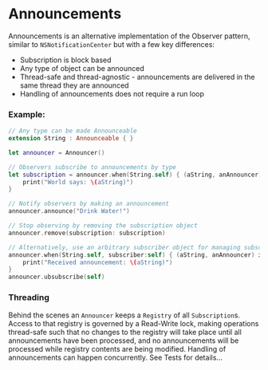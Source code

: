 # Announcements

Announcements is an alternative implementation of the Observer pattern, similar to `NSNotificationCenter` but with a few key differences: 

- Subscription is block based
- Any type of object can be announced
- Thread-safe and thread-agnostic - announcements are delivered in the same thread they are announced
- Handling of announcements does not require a run loop

### Example:

```swift
// Any type can be made Announceable
extension String : Announceable { }

let announcer = Announcer()

// Observers subscribe to announcements by type
let subscription = announcer.when(String.self) { (aString, anAnnouncer) in
    print("World says: \(aString)")
}

// Notify observers by making an announcement
announcer.announce("Drink Water!")

// Stop observing by removing the subscription object
announcer.remove(subscription: subscription)

// Alternatively, use an arbitrary subscriber object for managing subscriptions:
announcer.when(String.self, subscriber:self) { (aString, anAnnouncer) in
    print("Received announcement: \(aString)")
}
announcer.ubsubscribe(self)
```

### Threading

Behind the scenes an `Announcer` keeps a `Registry` of all `Subscription`s. Access to that registry is governed by a Read-Write lock, making operations thread-safe such that no changes to the registry will take place until all announcements have been processed, and no announcements will be processed while registry contents are being modified. Handling of announcements can happen concurrently. See Tests for details...
